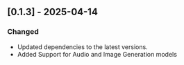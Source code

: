 ## [0.1.3] - 2025-04-14
### Changed
- Updated dependencies to the latest versions.
- Added Support for Audio and Image Generation models
